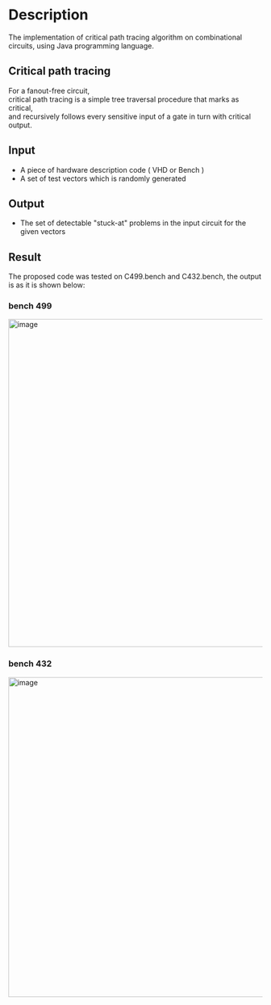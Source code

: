 # Description
The implementation of critical path tracing algorithm on combinational circuits, using Java programming language.

## Critical path tracing
For a fanout-free circuit, </br>
critical path tracing is a simple tree traversal procedure that marks as critical, </br>
and recursively follows every sensitive input of a gate in turn with critical output.

## Input
- A piece of hardware description code ( VHD or Bench )
- A set of test vectors which is randomly generated
  
## Output
- The set of detectable "stuck-at" problems in the input circuit for the given vectors

## Result
The proposed code was tested on C499.bench and C432.bench,
the output is as it is shown below:

### bench 499
<img width="650" alt="image" src="https://github.com/Mahshid-Alizade/Critical-Path-tracing/assets/42897108/32b887c1-12f9-4adb-be29-1e8f1557f890">

### bench 432
<img width="634" alt="image" src="https://github.com/Mahshid-Alizade/Critical-Path-tracing/assets/42897108/b9f219ef-f966-43e2-a715-90fe8dfdd23b">
